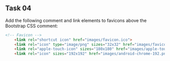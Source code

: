 ## Task 04
Add the following comment and link elements to favicons above the Bootstrap CSS comment:
```html
<!-- Favicon -->  
    <link rel="shortcut icon" href="images/favicon.ico">  
    <link rel="icon" type="image/png" sizes="32x32" href="images/favicon-32.png">  
    <link rel="apple-touch-icon" sizes="180x180" href="images/apple-touch-icon.png">  
    <link rel="icon" sizes="192x192" href="images/android-chrome-192.png">
```